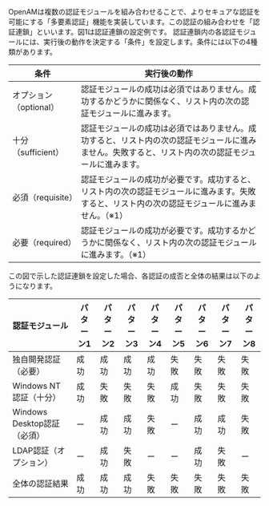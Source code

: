 OpenAMは複数の認証モジュールを組み合わせることで、よりセキュアな認証を可能にする「多要素認証」機能を実装しています。この認証の組み合わせを「認証連鎖」といいます。図1は認証連鎖の設定例です。
認証連鎖内の各認証モジュールには、実行後の動作を決定する「条件」を設定します。条件には以下の4種類があります。

|条件|実行後の動作|
|---|---|
|オプション（optional）|認証モジュールの成功は必須ではありません。成功するかどうかに関係なく、リスト内の次の認証モジュールに進みます。|
|十分（sufficient）|認証モジュールの成功は必須ではありません。成功すると、リスト内の次の認証モジュールに進みません。失敗すると、リスト内の次の認証モジュールに進みます。|
|必須（requisite）|認証モジュールの成功が必要です。成功すると、リスト内の次の認証モジュールに進みます。失敗すると、リスト内の次の認証モジュールに進みません。（※1）|
|必要（required）|認証モジュールの成功が必要です。成功するかどうかに関係なく、リスト内の次の認証モジュールに進みます。（※1）|

この図で示した認証連鎖を設定した場合、各認証の成否と全体の結果は以下のようになります。

|認証モジュール|パターン1|パターン2|パターン3|パターン4|パターン5|パターン6|パターン7|パターン8|
|---|---|---|---|---|---|---|---|---|
|独自開発認証（必要）|成功|成功|成功|成功|失敗|失敗|失敗|失敗|
|Windows NT認証（十分）|成功|失敗|失敗|失敗|成功|失敗|失敗|失敗|
|Windows Desktop認証（必須）|ー|成功|成功|失敗|ー|成功|成功|失敗|
|LDAP認証（オプション）|ー|成功|失敗|ー|ー|成功|失敗|ー|
|全体の認証結果|成功|成功|成功|失敗|失敗|失敗|失敗|失敗|
